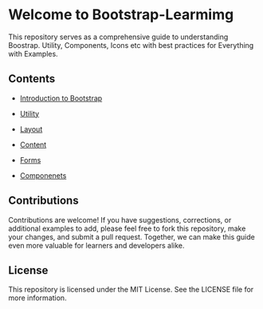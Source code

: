 # Welcome to Bootstrap-Learmimg

This repository serves as a comprehensive guide to understanding Boostrap. Utility, Components, Icons etc with best practices for Everything with Examples.

## Contents

- [Introduction to Bootstrap](https://github.com/mohit-trootech/Advance-HTML-Complete/blob/basic-tags/1%20Introduction%20to%20HTML.ipynb)

- [Utility](https://github.com/mohit-trootech/Bootstrap-Learning/tree/development/utility)

- [Layout](https://github.com/mohit-trootech/Bootstrap-Learning/tree/development/layout)

- [Content](https://github.com/mohit-trootech/Bootstrap-Learning/tree/development/content)

- [Forms](https://github.com/mohit-trootech/Bootstrap-Learning/tree/development/forms)

- [Componenets](https://github.com/mohit-trootech/Bootstrap-Learning/tree/development/components)

## Contributions

Contributions are welcome! If you have suggestions, corrections, or additional examples to add, please feel free to fork this repository, make your changes, and submit a pull request. Together, we can make this guide even more valuable for learners and developers alike.

## License

This repository is licensed under the MIT License. See the LICENSE file for more information.

<!-- Boostrap Markdown File -->
<link href="https://maxcdn.bootstrapcdn.com/bootstrap/3.3.6/css/bootstrap.min.css" rel="stylesheet" />
